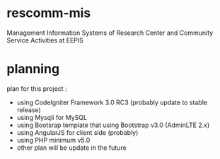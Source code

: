 # rescomm-mis
Management Information Systems of Research Center and Community Service Activities at EEPIS

# planning
plan for this project :
- using CodeIgniter Framework 3.0 RC3 (probably update to stable release)
- using Mysqli for MySQL
- using Bootsrap template that using Bootstrap v3.0 (AdminLTE 2.x)
- using AngularJS for client side (probably)
- using PHP minimum v5.0
- other plan will be update in the future

